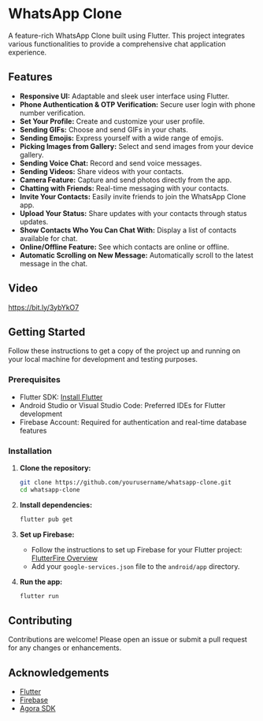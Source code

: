 # WhatsApp Clone

A feature-rich WhatsApp Clone built using Flutter. This project integrates various functionalities to provide a comprehensive chat application experience.

## Features

- **Responsive UI:** Adaptable and sleek user interface using Flutter.
- **Phone Authentication & OTP Verification:** Secure user login with phone number verification.
- **Set Your Profile:** Create and customize your user profile.
- **Sending GIFs:** Choose and send GIFs in your chats.
- **Sending Emojis:** Express yourself with a wide range of emojis.
- **Picking Images from Gallery:** Select and send images from your device gallery.
- **Sending Voice Chat:** Record and send voice messages.
- **Sending Videos:** Share videos with your contacts.
- **Camera Feature:** Capture and send photos directly from the app.
- **Chatting with Friends:** Real-time messaging with your contacts.
- **Invite Your Contacts:** Easily invite friends to join the WhatsApp Clone app.
- **Upload Your Status:** Share updates with your contacts through status updates.
- **Show Contacts Who You Can Chat With:** Display a list of contacts available for chat.
- **Online/Offline Feature:** See which contacts are online or offline.
- **Automatic Scrolling on New Message:** Automatically scroll to the latest message in the chat.

## Video
https://bit.ly/3ybYkO7

## Getting Started

Follow these instructions to get a copy of the project up and running on your local machine for development and testing purposes.

### Prerequisites

- Flutter SDK: [Install Flutter](https://flutter.dev/docs/get-started/install)
- Android Studio or Visual Studio Code: Preferred IDEs for Flutter development
- Firebase Account: Required for authentication and real-time database features

### Installation

1. **Clone the repository:**
   ```bash
   git clone https://github.com/yourusername/whatsapp-clone.git
   cd whatsapp-clone
   ```

2. **Install dependencies:**
   ```bash
   flutter pub get
   ```

3. **Set up Firebase:**
   - Follow the instructions to set up Firebase for your Flutter project: [FlutterFire Overview](https://firebase.flutter.dev/docs/overview)
   - Add your `google-services.json` file to the `android/app` directory.

4. **Run the app:**
   ```bash
   flutter run
   ```

## Contributing

Contributions are welcome! Please open an issue or submit a pull request for any changes or enhancements.


## Acknowledgements

- [Flutter](https://flutter.dev/)
- [Firebase](https://firebase.google.com/)
- [Agora SDK](https://www.agora.io/en/)
